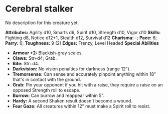 # Cerebral stalker

No description for this creature yet.

**Attributes:** Agility d10, Smarts d6, Spirit d10, Strength d10, Vigor
d10
**Skills:** Fighting d8, Notice d12+1, Stealth d12, Survival d12
**Charisma:** -; **Pace:** 6; **Parry:** 6; **Toughness:** 9 (2)
**Edges:** Frenzy, Level Headed
**Special Abilities**

- **Armour +2:** Blackish-gray scales.
- **Claws:** Str+d4; Grab.
- **Bite:** Str+d4.
- **Darkvision:** No vision penalties for darkness (range 12").
- **Tremorsense:** Can sense and accurately pinpoint anything within
18" that's in contact with the ground.
- **Grab:** Pin your opponent if you hit with a raise, they require a
raise on an opposed Strength roll to escape.
- **Burrow:** Can burrow and reappear within 5".
- **Hardy:** A second Shaken result doesn't become a wound.
- **Fear Gaze:** All creatures within 12" must make a Spirit roll to
resist.
